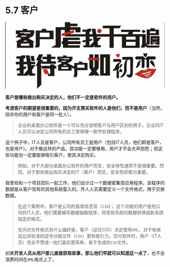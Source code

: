 # 5.7 客户

![客户](images/customer.jpg)

**客户是哪些做出购买决定的人，他们不一定是软件的用户。**

**考虑客户的期望是很重要的，因为开支票买软件的人是他们，而不是用户**（当然，除非你的用户和客户是同一批人）。

> 企业的桌面办公软件是一个可以充分说明客户与用户区别的例子。企业的IT人员可以决定公司所有的员工使用哪一款字处理程序。

这个例子中，IT人员是客户，公司所有员工是用户（包括IT人员，他们即是客户，也是用户）。对于像这样的产品，其功能一定要够用，用户才不会大声抱怨；但这些功能也一定要能够吸引客户，使其决定购买。

> 例如，对于大部分桌面办公软件的用户而言，安全特性通常不是很重要。然而，对于那些做出购买决定的IT（客户）而言，安全性却极为重要。

我曾经和一个项目团队一起工作，他们设计过一个数据密集型应用程序。该程序的数据是从客户现有的其他系统载入的。开人人员需要定义一个文件格式，用于交换数据。

> 在这个案例中，客户是公司的首席信息官（`CIO`)；
> 这个功能的用户是他公司的IT人员，他们需要编写数据抽取程序，将现有系统的数据转换成新系统指定的格式。
>
> 在问对文件格式有什么偏好是，客户（这位CIO）决定使用`XML`，对于他来说比非标准的逗号分隔文件（`CSV`）更有吸引力。交付软件时，用户（IT人员）完全不赞成--他们喜欢更简单、易于生成的`CSV`文件。

如果**开发人员从用户那儿直接获取故事，那么他们早就可以知道这一点了**，也不会浪费时间在`XML`格式上了。
